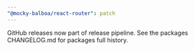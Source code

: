 ```yaml
---
"@mocky-balboa/react-router": patch
---
```


GitHub releases now part of release pipeline. See the packages CHANGELOG.md for packages full history.
